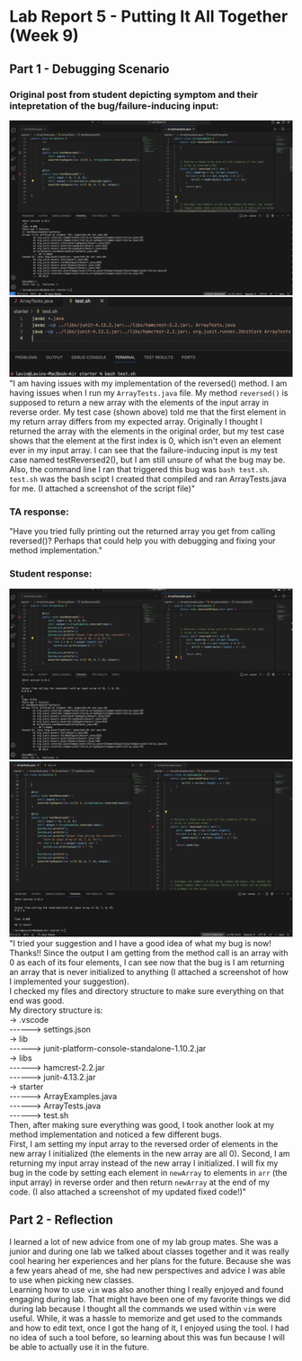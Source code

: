 # Lab Report 5 - Putting It All Together (Week 9)

## Part 1 - Debugging Scenario
### Original post from student depicting symptom and their intepretation of the bug/failure-inducing input:
![Image](OrigPost.jpeg)
![Image](CompilingBash.jpeg)
"I am having issues with my implementation of the reversed() method. I am having issues when I run my `ArrayTests.java` file. My method `reversed()` is supposed to return a new array with the elements of the input array in reverse order. My test case (shown above) told me that the first element in my return array differs from my expected array. Originally I thought I returned the array with the elements in the original order, but my test case shows that the element at the first index is 0, which isn't even an element ever in my input array. I can see that the failure-inducing input is my test case named testReversed2(), but I am still unsure of what the bug may be. Also, the command line I ran that triggered this bug was `bash test.sh`. `test.sh` was the bash scipt I created that compiled and ran ArrayTests.java for me. (I attached a screenshot of the script file)"

### TA response:
"Have you tried fully printing out the returned array you get from calling reversed()? Perhaps that could help you with debugging and fixing your method implementation."

### Student response:
![Image](Post2.jpeg)
![Image](FixedStudentCode(LabReport5).png)
"I tried your suggestion and I have a good idea of what my bug is now! Thanks!! Since the output I am getting from the method call is an array with 0 as each of its four elements, I can see now that the bug is I am returning an array that is never initialized to anything (I attached a screenshot of how I implemented your suggestion). 
<br/>I checked my files and directory structure to make sure everything on that end was good.
<br/>My directory structure is:
<br/>-> .vscode
<br/>------> settings.json
<br/>-> lib
<br/>------> junit-platform-console-standalone-1.10.2.jar
<br/>-> libs
<br/>------> hamcrest-2.2.jar
<br/>------> junit-4.13.2.jar
<br/>-> starter
<br/>------> ArrayExamples.java
<br/>------> ArrayTests.java
<br/>------> test.sh
<br/> Then, after making sure everything was good, I took another look at my method implementation and noticed a few different bugs.
<br/>First, I am setting my input array to the reversed order of elements in the new array I initialized (the elements in the new array are all 0). Second, I am returning my input array instead of the new array I initialized. I will fix my bug in the code by setting each element in `newArray` to elements in `arr` (the input array) in reverse order and then return `newArray` at the end of my code. (I also attached a screenshot of my updated fixed code!)" 


## Part 2 - Reflection
I learned a lot of new advice from one of my lab group mates. She was a junior and during one lab we talked about classes together and it was really cool hearing her experiences and her plans for the future. Because she was a few years ahead of me, she had new perspectives and advice I was able to use when picking new classes. 
<br/>Learning how to use `vim` was also another thing I really enjoyed and found engaging during lab. That might have been one of my favorite things we did during lab because I thought all the commands we used within `vim` were useful. While, it was a hassle to memorize and get used to the commands and how to edit text, once I got the hang of it, I enjoyed using the tool. I had no idea of such a tool before, so learning about this was fun because I will be able to actually use it in the future.
